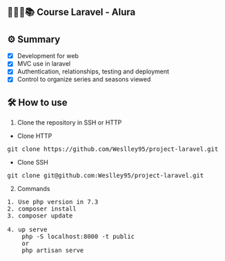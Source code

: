 ## 🧑🏽‍💻📚  Course Laravel - Alura

## ⚙️ Summary

- [x] Development for web
- [x] MVC use in laravel
- [x] Authentication, relationships, testing and deployment
- [x] Control to organize series and seasons viewed

## 🛠 How to use

1. Clone the repository in SSH or HTTP
- Clone HTTP
<pre>
git clone https://github.com/Weslley95/project-laravel.git
</pre>

- Clone SSH
<pre>
git clone git@github.com:Weslley95/project-laravel.git
</pre>

2. Commands

<pre>
1. Use php version in 7.3
2. composer install
3. composer update

4. up serve
    php -S localhost:8000 -t public
    or
    php artisan serve
</pre>

